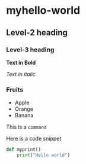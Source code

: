 # myhello-world

## Level-2 heading

### Level-3 heading

**Text in Bold**

*Text in italic*

### Fruits
* Apple
* Orange
* Banana

This is a `command`

Here is a code snippet
```python
def myprint()
    print("Hello world")
```

